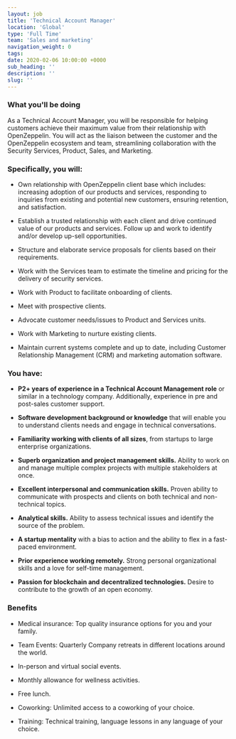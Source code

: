 ```yaml
---
layout: job
title: 'Technical Account Manager'
location: 'Global'
type: 'Full Time'
team: 'Sales and marketing'
navigation_weight: 0
tags:
date: 2020-02-06 10:00:00 +0000
sub_heading: ''
description: ''
slug: ''
---
```


<div class="requirements">
  <h3 class="job-description-title">What you'll be doing</h3>
  <p>As a Technical Account Manager, you will be responsible for helping customers achieve their maximum value from their relationship with OpenZeppelin. You will act as the liaison between the customer and the OpenZeppelin ecosystem and team, streamlining collaboration with the Security Services, Product, Sales, and Marketing.</p>
</div>

<div class="requirements">
  <h3 class="job-description-title">Specifically, you will:</h3>
  <ul>
    <li><p>
      Own relationship with OpenZeppelin client base which includes: increasing adoption of our products and services, responding to inquiries from existing and potential new customers, ensuring retention, and satisfaction.
    </p></li>
    <li><p>
      Establish a trusted relationship with each client and drive continued value of our products and services. Follow up and work to identify and/or develop up-sell opportunities.
    </p></li>
    <li><p>
      Structure and elaborate service proposals for clients based on their requirements.
    </p></li>
    <li><p>
      Work with the Services team to estimate the timeline and pricing for the delivery of security services.
    </p></li>
    <li><p>
      Work with Product to facilitate onboarding of clients.
    </p></li>
    <li><p>
      Meet with prospective clients.
    </p></li>
    <li><p>
      Advocate customer needs/issues to Product and Services units.
    </p></li>
    <li><p>
      Work with Marketing to nurture existing clients.
    </p></li>
    <li><p>
      Maintain current systems complete and up to date, including Customer Relationship Management (CRM) and marketing automation software.
    </p></li>
  </ul>
</div>

<div class="requirements">
  <h3 class="job-description-title">You have:</h3>
  <ul>
    <li><p>
      <b>P2+ years of experience in a Technical Account Management role</b> or similar in a technology company. Additionally, experience in pre and post-sales customer support.
    </p></li>
    <li><p>
      <b>Software development background or knowledge</b> that will enable you to understand clients needs and engage in technical conversations.
    </p></li>
    <li><p>
      <b>Familiarity working with clients of all sizes</b>, from startups to large enterprise organizations.
    </p></li>
    <li><p>
      <b>Superb organization and project management skills.</b> Ability to work on and manage multiple complex projects with multiple stakeholders at once.
    </p></li>
    <li><p>
      <b>Excellent interpersonal and communication skills.</b> Proven ability to communicate with prospects and clients on both technical and non-technical topics.
    </p></li>
    <li><p>
      <b>Analytical skills.</b> Ability to assess technical issues and identify the source of the problem.
    </p></li>
    <li><p>
      <b>A startup mentality</b> with a bias to action and the ability to flex in a fast-paced environment.
    </p></li>
    <li><p>
      <b>Prior experience working remotely.</b> Strong personal organizational skills and a love for self-time management.
    </p></li>
    <li><p>
      <b>Passion for blockchain and decentralized technologies.</b> Desire to contribute to the growth of an open economy.
    </p></li>
  </ul>
</div>

<div class="requirements">
  <h3 class="job-description-title">Benefits</h3>
  <ul>
    <li><p>
      Medical insurance: Top quality insurance options for you and your family. 
    </p></li>
    <li><p>
      Team Events: Quarterly Company retreats in different locations around the world.
    </p></li>
    <li><p>
      In-person and virtual social events.
    </p></li>
    <li><p>
      Monthly allowance for wellness activities.
    </p></li>
    <li><p>
      Free lunch.
    </p></li>
    <li><p>
      Coworking: Unlimited access to a coworking of your choice.
    </p></li>
    <li><p>
      Training: Technical training, language lessons in any language of your choice.
    </p></li>
  </ul>
</div>
